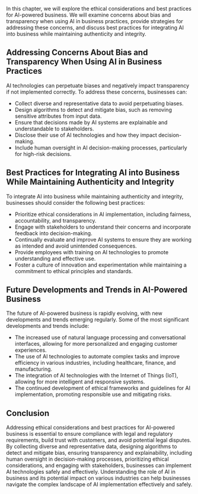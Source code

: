 
In this chapter, we will explore the ethical considerations and best practices for AI-powered business. We will examine concerns about bias and transparency when using AI in business practices, provide strategies for addressing these concerns, and discuss best practices for integrating AI into business while maintaining authenticity and integrity.

Addressing Concerns About Bias and Transparency When Using AI in Business Practices
-----------------------------------------------------------------------------------

AI technologies can perpetuate biases and negatively impact transparency if not implemented correctly. To address these concerns, businesses can:

* Collect diverse and representative data to avoid perpetuating biases.
* Design algorithms to detect and mitigate bias, such as removing sensitive attributes from input data.
* Ensure that decisions made by AI systems are explainable and understandable to stakeholders.
* Disclose their use of AI technologies and how they impact decision-making.
* Include human oversight in AI decision-making processes, particularly for high-risk decisions.

Best Practices for Integrating AI into Business While Maintaining Authenticity and Integrity
--------------------------------------------------------------------------------------------

To integrate AI into business while maintaining authenticity and integrity, businesses should consider the following best practices:

* Prioritize ethical considerations in AI implementation, including fairness, accountability, and transparency.
* Engage with stakeholders to understand their concerns and incorporate feedback into decision-making.
* Continually evaluate and improve AI systems to ensure they are working as intended and avoid unintended consequences.
* Provide employees with training on AI technologies to promote understanding and effective use.
* Foster a culture of innovation and experimentation while maintaining a commitment to ethical principles and standards.

Future Developments and Trends in AI-Powered Business
-----------------------------------------------------

The future of AI-powered business is rapidly evolving, with new developments and trends emerging regularly. Some of the most significant developments and trends include:

* The increased use of natural language processing and conversational interfaces, allowing for more personalized and engaging customer experiences.
* The use of AI technologies to automate complex tasks and improve efficiency in various industries, including healthcare, finance, and manufacturing.
* The integration of AI technologies with the Internet of Things (IoT), allowing for more intelligent and responsive systems.
* The continued development of ethical frameworks and guidelines for AI implementation, promoting responsible use and mitigating risks.

Conclusion
----------

Addressing ethical considerations and best practices for AI-powered business is essential to ensure compliance with legal and regulatory requirements, build trust with customers, and avoid potential legal disputes. By collecting diverse and representative data, designing algorithms to detect and mitigate bias, ensuring transparency and explainability, including human oversight in decision-making processes, prioritizing ethical considerations, and engaging with stakeholders, businesses can implement AI technologies safely and effectively. Understanding the role of AI in business and its potential impact on various industries can help businesses navigate the complex landscape of AI implementation effectively and safely.

